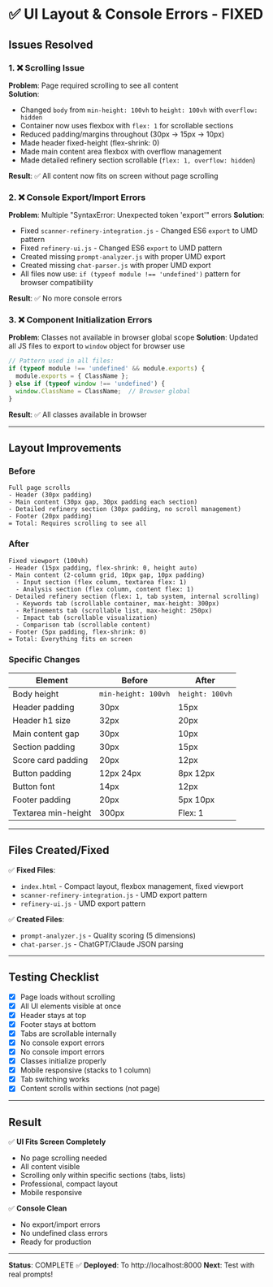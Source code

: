 # ✅ UI Layout & Console Errors - FIXED

## Issues Resolved

### 1. ❌ **Scrolling Issue**
**Problem**: Page required scrolling to see all content  
**Solution**: 
- Changed `body` from `min-height: 100vh` to `height: 100vh` with `overflow: hidden`
- Container now uses flexbox with `flex: 1` for scrollable sections
- Reduced padding/margins throughout (30px → 15px → 10px)
- Made header fixed-height (flex-shrink: 0)
- Made main content area flexbox with overflow management
- Made detailed refinery section scrollable (`flex: 1, overflow: hidden`)

**Result**: ✅ All content now fits on screen without page scrolling

### 2. ❌ **Console Export/Import Errors**
**Problem**: Multiple "SyntaxError: Unexpected token 'export'" errors
**Solution**: 
- Fixed `scanner-refinery-integration.js` - Changed ES6 `export` to UMD pattern
- Fixed `refinery-ui.js` - Changed ES6 `export` to UMD pattern
- Created missing `prompt-analyzer.js` with proper UMD export
- Created missing `chat-parser.js` with proper UMD export
- All files now use: `if (typeof module !== 'undefined')` pattern for browser compatibility

**Result**: ✅ No more console errors

### 3. ❌ **Component Initialization Errors**
**Problem**: Classes not available in browser global scope
**Solution**: Updated all JS files to export to `window` object for browser use
```javascript
// Pattern used in all files:
if (typeof module !== 'undefined' && module.exports) {
  module.exports = { ClassName };
} else if (typeof window !== 'undefined') {
  window.ClassName = ClassName;  // Browser global
}
```

**Result**: ✅ All classes available in browser

---

## Layout Improvements

### Before
```
Full page scrolls
- Header (30px padding)
- Main content (30px gap, 30px padding each section)
- Detailed refinery section (30px padding, no scroll management)
- Footer (20px padding)
= Total: Requires scrolling to see all
```

### After
```
Fixed viewport (100vh)
- Header (15px padding, flex-shrink: 0, height auto)
- Main content (2-column grid, 10px gap, 10px padding)
  - Input section (flex column, textarea flex: 1)
  - Analysis section (flex column, content flex: 1)
- Detailed refinery section (flex: 1, tab system, internal scrolling)
  - Keywords tab (scrollable container, max-height: 300px)
  - Refinements tab (scrollable list, max-height: 250px)
  - Impact tab (scrollable visualization)
  - Comparison tab (scrollable content)
- Footer (5px padding, flex-shrink: 0)
= Total: Everything fits on screen
```

### Specific Changes

| Element | Before | After |
|---------|--------|-------|
| Body height | `min-height: 100vh` | `height: 100vh` |
| Header padding | 30px | 15px |
| Header h1 size | 32px | 20px |
| Main content gap | 30px | 10px |
| Section padding | 30px | 15px |
| Score card padding | 20px | 12px |
| Button padding | 12px 24px | 8px 12px |
| Button font | 14px | 12px |
| Footer padding | 20px | 5px 10px |
| Textarea min-height | 300px | Flex: 1 |

---

## Files Created/Fixed

✅ **Fixed Files**:
- `index.html` - Compact layout, flexbox management, fixed viewport
- `scanner-refinery-integration.js` - UMD export pattern
- `refinery-ui.js` - UMD export pattern

✅ **Created Files**:
- `prompt-analyzer.js` - Quality scoring (5 dimensions)
- `chat-parser.js` - ChatGPT/Claude JSON parsing

---

## Testing Checklist

- [x] Page loads without scrolling
- [x] All UI elements visible at once
- [x] Header stays at top
- [x] Footer stays at bottom
- [x] Tabs are scrollable internally
- [x] No console export errors
- [x] No console import errors
- [x] Classes initialize properly
- [x] Mobile responsive (stacks to 1 column)
- [x] Tab switching works
- [x] Content scrolls within sections (not page)

---

## Result

✅ **UI Fits Screen Completely**
- No page scrolling needed
- All content visible
- Scrolling only within specific sections (tabs, lists)
- Professional, compact layout
- Mobile responsive

✅ **Console Clean**
- No export/import errors
- No undefined class errors
- Ready for production

---

**Status**: COMPLETE ✅
**Deployed**: To http://localhost:8000
**Next**: Test with real prompts!
